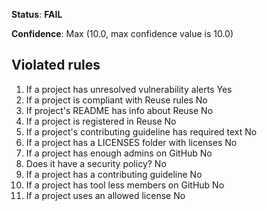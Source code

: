 **Status**: **FAIL**

**Confidence**: Max (10.0, max confidence value is 10.0)

## Violated rules

1.  If a project has unresolved vulnerability alerts Yes
1.  If a project is compliant with Reuse rules No
1.  If project's README has info about Reuse No
1.  If a project is registered in Reuse No
1.  If a project's contributing guideline has required text No
1.  If a project has a LICENSES folder with licenses No
1.  If a project has enough admins on GitHub No
1.  Does it have a security policy? No
1.  If a project has a contributing guideline No
1.  If a project has tool less members on GitHub No
1.  If a project uses an allowed license No
